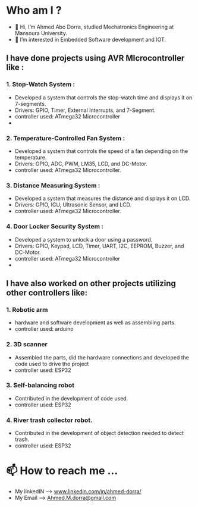 # Who am I ?
- 👋 Hi, I’m Ahmed Abo Dorra, studied Mechatronics Engineering at Mansoura University.
- 👀 I’m interested in Embedded Software development and IOT.

## I have done projects using AVR MIcrocontroller like :
 ### 1. Stop-Watch System :
-  Developed a system that controls the stop-watch time and displays it on 7-segments.
-   Drivers: GPIO, Timer, External Interrupts, and 7-Segment.
-    controller used: ATmega32 Microcontroller
-    
 ### 2. Temperature-Controlled Fan System :
-  Developed a system that controls the speed of a fan depending on the temperature.
-  Drivers: GPIO, ADC, PWM, LM35, LCD, and DC-Motor.
-   controller used: ATmega32 Microcontroller.

 ### 3. Distance Measuring System :
-  Developed a system that measures the distance and displays it on LCD.
-  Drivers: GPIO, ICU, Ultrasonic Sensor, and LCD.
-  controller used: ATmega32 Microcontroller.

 ### 4. Door Locker Security System :
- Developed a system to unlock a door using a password.
-  Drivers: GPIO, Keypad, LCD, Timer, UART, I2C, EEPROM, Buzzer, and DC-Motor.
-    controller used: ATmega32 Microcontroller
-
 ## I have also worked on other projects utilizing other controllers like:
 ### 1.  Robotic arm
- hardware and software development as well as assembling parts.
-  controller used: arduino
  
  ### 2. 3D scanner
 - Assembled the parts, did the hardware connections and developed the code used to drive the project 
 - controller used: ESP32
 
  ### 3.	Self-balancing robot
- Contributed in the development of code used.
-   controller used: ESP32
 
  ### 4.  River trash collector robot.
-  Contributed in the development of object detection needed to detect trash.
-    controller used: ESP32
 


# 📫 How to reach me ...
- My linkedIN   --> www.linkedin.com/in/ahmed-dorra/
- My Email      --> Ahmed.M.dorra@gmail.com

<!---
Ahmed-Dorra/Ahmed-Dorra is a ✨ special ✨ repository because its `README.md` (this file) appears on your GitHub profile.
You can click the Preview link to take a look at your changes.
--->
